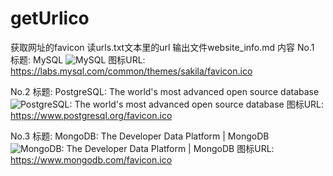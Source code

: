 # getUrlico
获取网址的favicon
读urls.txt文本里的url
输出文件website_info.md
内容
No.1
标题: MySQL
![MySQL](https://labs.mysql.com/common/themes/sakila/favicon.ico)
图标URL: https://labs.mysql.com/common/themes/sakila/favicon.ico

No.2
标题: PostgreSQL: The world's most advanced open source database
![PostgreSQL: The world's most advanced open source database](https://www.postgresql.org/favicon.ico)
图标URL: https://www.postgresql.org/favicon.ico

No.3
标题: MongoDB: The Developer Data Platform | MongoDB
![MongoDB: The Developer Data Platform | MongoDB](https://www.mongodb.com/favicon.ico)
图标URL: https://www.mongodb.com/favicon.ico
